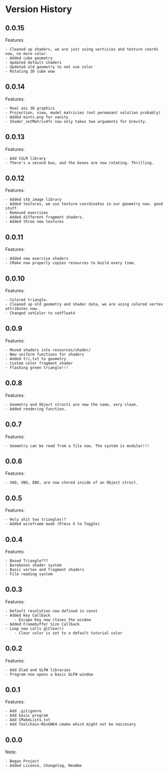 # Version History

## 0.0.15

Features

    - Cleaned up shaders, we are just using verticies and texture coords now, no more color.
    - Added cube geometry
    - Updated default shaders
    - Updated old geometry to not use color
    - Rotating 3D cube wow

## 0.0.14

Features: 

    - Real ass 3D graphics
    - Projection, view, model matricies (not permanant solution probably)
    - Added mints.png for vanity
    - Shader_setMatrix4fv now only takes two arguments for brevity.

## 0.0.13

Features:

    - Add CGLM library
    - There's a second box, and the boxes are now rotating. Thrilling.

## 0.0.12

Features:

    - Added stb_image library
    - Added textures, we use texture coordinates in our geometry now. good stuff.
    - Removed exercises
    - Added different fragment shaders.
    - Added three new textures

## 0.0.11

Features:
    
    - Added new exercise shaders
    - CMake now properly copies resources to build every time.

## 0.0.10

Features:

    - Colored triangle.
    - Cleaned up old geometry and shader data, we are using colored vertex attributes now.
    - Changed setColor to setFloat4

## 0.0.9

Features:
    
    - Moved shaders into resources/shader/
    - New uniform functions for shaders
    - Added tri.txt to geometry
    - Custom color fragment shader
    - Flashing green triangle!!!

## 0.0.8

Features:

    - Geometry and Object structs are now the same, very clean.
    - Added rendering function.

## 0.0.7

Features:

    - Geometry can be read from a file now. The system is modular!!!


## 0.0.6

Features:

    - VAO, VBO, EBO, are now stored inside of an Object struct.

## 0.0.5

Features:

    - Holy shit two triangles!?
    - Added wireframe mode (Press X to Toggle)

## 0.0.4

Features:

    - Based Triangle???
    - Barebones shader system
    - Basic vertex and fragment shaders
    - File reading system

## 0.0.3

Features:

    - Default resolution now defined in const
    - Added Key Callback
        - Escape Key now closes the window
    - Added Framebuffer Size Callback
    - Loop now calls glClear()
        - Clear color is set to a default tutorial color

## 0.0.2

Features:

    - Add Glad and GLFW libraries
    - Program now opens a basic GLFW window

## 0.0.1

Features:

    - Add .gitignore
    - Add basic program
    - Add CMakeLists.txt
    - Add Toolchain-MinGW64.cmake which might not be neccesary

## 0.0.0

Note:

    - Began Project
    - Added Licence, Changelog, Readme